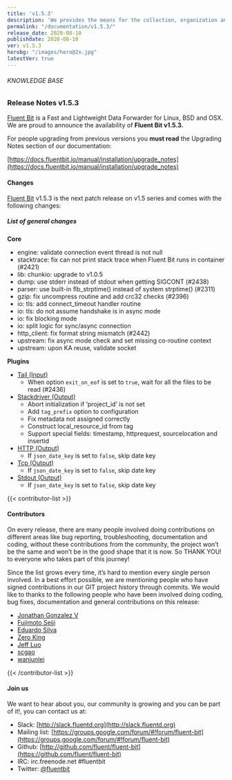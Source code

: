 ```yaml
---
title: 'v1.5.3'
description: 'We provides the means for the collection, organization and computerized retrieval of knowledgeand Lightweight Data Forwarder for Linux, BSD and OSX. We are proud to announce the availability of Fluent Bit v1.5.3.'
permalink: "/documentation/v1.5.3/"
release_date: 2020-08-10
publishdate: 2020-08-10
ver: v1.5.3
herobg: "/images/hero@2x.jpg"
latestVer: true
---
```



###### KNOWLEDGE BASE

### Release Notes v1.5.3

[Fluent Bit](https://fluentbit.io/) is a Fast and Lightweight Data Forwarder for Linux, BSD and OSX. We are proud to announce the availability of **Fluent Bit v1.5.3.**

For people upgrading from previous versions you **must read** the Upgrading Notes section of our documentation:

[https://docs.fluentbit.io/manual/installation/upgrade_notes](https://docs.fluentbit.io/manual/installation/upgrade_notes)

#### Changes

[Fluent Bit](https://fluentbit.io) v1.5.3 is the next patch release on v1.5 series and comes with the following changes:

##### List of general changes


**Core**

* engine: validate connection event thread is not null
* stacktrace: fix can not print stack trace when Fluent Bit runs in container (#2421)
* lib: chunkio: upgrade to v1.0.5
* dump: use stderr instead of stdout when getting SIGCONT (#2438)
* parser: use built-in flb_strptime() instead of system strptime() (#2311)
* gzip: fix uncompress routine and add crc32 checks (#2396)
* io: tls: add connect_timeout handler routine
* io: tls: do not assume handshake is in async mode
* io: fix blocking mode
* io: split logic for sync/async connection
* http_client: fix format string mismatch (#2442)
* upstream: fix async mode check and set missing co-routine context
* upstream: upon KA reuse, validate socket


**Plugins**

* [Tail (Input)](https://docs.fluentbit.io/manual/pipeline/inputs/tail/)
  * When option `exit_on_eof` is set to `true`, wait for all the files to be read (#2436)
* [Stackdriver (Output)](https://docs.fluentbit.io/manual/pipeline/outputs/stackdriver/)
  * Abort initialization if ‘project_id’ is not set
  * Add `tag_prefix` option to configuration
  * Fix metadata not assigned correctly
  * Construct local_resource_id from tag
  * Support special fields: timestamp, httprequest, sourcelocation and insertid
* [HTTP (Output)](https://docs.fluentbit.io/manual/pipeline/outputs/http/)
  * If `json_date_key` is set to `false`, skip date key
* [Tcp (Output)](https://docs.fluentbit.io/manual/pipeline/outputs/tcp/)
  * If `json_date_key` is set to `false`, skip date key
* [Stdout (Output)](https://docs.fluentbit.io/manual/pipeline/outputs/stdout/)
  * If `json_date_key` is set to `false`, skip date key


{{< contributor-list >}}

#### Contributors

On every release, there are many people involved doing contributions on different areas like bug reporting, troubleshooting, documentation and coding, without these contributions from the community, the project won’t be the same and won’t be in the good shape that it is now. So THANK YOU! to everyone who takes part of this journey!

Since the list grows every time, it’s hard to mention every single person involved. In a best effort possible, we are mentioning people who have signed contributions in our GIT project history through commits. We would like to thanks to the following people who have been involved doing coding, bug fixes, documentation and general contributions on this release:

* [Jonathan Gonzalez V](https://github.com/sxd)
* [Fujimoto Seiji](https://github.com/fujimotos)
* [Eduardo Silva](https://github.com/edsiper)
* [Zero King](https://github.com/l2dy)
* [Jeff Luo](https://github.com/JeffLuoo)
* [scgao](https://github.com/scgao)
* [wanjunlei](https://github.com/wanjunlei)

{{< /contributor-list >}}

#### Join us

We want to hear about you, our community is growing and you can be part of it!, you can contact us at:

* Slack: [http://slack.fluentd.org](http://slack.fluentd.org)
* Mailing list: [https://groups.google.com/forum/#!forum/fluent-bit](https://groups.google.com/forum/#!forum/fluent-bit)
* Github: [http://github.com/fluent/fluent-bit](https://github.com/fluent/fluent-bit)
* IRC: irc.freenode.net #fluentbit
* Twitter: [@fluentbit](https://twitter.com/fluentbit)